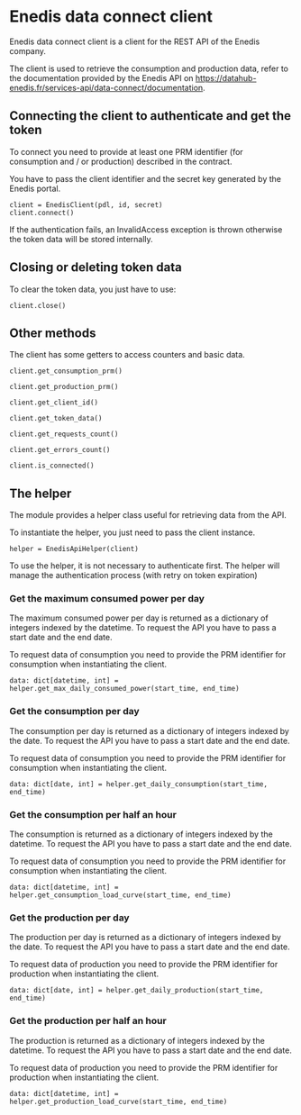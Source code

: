 # Enedis data connect client

Enedis data connect client is a client for the REST API of the Enedis company.

The client is used to retrieve the consumption and production data, refer to the documentation provided by the Enedis API on https://datahub-enedis.fr/services-api/data-connect/documentation.

## Connecting the client to authenticate and get the token

To connect you need to provide at least one PRM identifier (for consumption and / or production) described in the contract.

You have to pass the client identifier and the secret key generated by the Enedis portal.

    client = EnedisClient(pdl, id, secret)
    client.connect()

If the authentication fails, an InvalidAccess exception is thrown otherwise the token data will be stored internally.

## Closing or deleting token data

To clear the token data, you just have to use:

    client.close()

## Other methods

The client has some getters to access counters and basic data.

    client.get_consumption_prm()

    client.get_production_prm()

    client.get_client_id()

    client.get_token_data()

    client.get_requests_count()

    client.get_errors_count()

    client.is_connected()

## The helper

The module provides a helper class useful for retrieving data from the API.

To instantiate the helper, you just need to pass the client instance.

    helper = EnedisApiHelper(client)

To use the helper, it is not necessary to authenticate first. The helper will manage the authentication process (with retry on token expiration)

### Get the maximum consumed power per day

The maximum consumed power per day is returned as a dictionary of integers indexed by the datetime.
To request the API you have to pass a start date and the end date.

To request data of consumption you need to provide the PRM identifier for consumption when instantiating the client.

    data: dict[datetime, int] = helper.get_max_daily_consumed_power(start_time, end_time)

### Get the consumption per day

The consumption per day is returned as a dictionary of integers indexed by the date.
To request the API you have to pass a start date and the end date.

To request data of consumption you need to provide the PRM identifier for consumption when instantiating the client.

    data: dict[date, int] = helper.get_daily_consumption(start_time, end_time)

### Get the consumption per half an hour

The consumption is returned as a dictionary of integers indexed by the datetime.
To request the API you have to pass a start date and the end date.

To request data of consumption you need to provide the PRM identifier for consumption when instantiating the client.

    data: dict[datetime, int] = helper.get_consumption_load_curve(start_time, end_time)

### Get the production per day

The production per day is returned as a dictionary of integers indexed by the date.
To request the API you have to pass a start date and the end date.

To request data of production you need to provide the PRM identifier for production when instantiating the client.

    data: dict[date, int] = helper.get_daily_production(start_time, end_time)

### Get the production per half an hour

The production is returned as a dictionary of integers indexed by the datetime.
To request the API you have to pass a start date and the end date.

To request data of production you need to provide the PRM identifier for production when instantiating the client.

    data: dict[datetime, int] = helper.get_production_load_curve(start_time, end_time)
